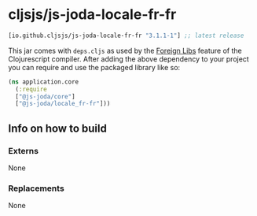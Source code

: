 # cljsjs/js-joda-locale-fr-fr

[](dependency)
```clojure
[io.github.cljsjs/js-joda-locale-fr-fr "3.1.1-1"] ;; latest release
```
[](/dependency)

This jar comes with `deps.cljs` as used by the [Foreign Libs][flibs] feature
of the Clojurescript compiler. After adding the above dependency to your project
you can require and use the packaged library like so:

```clojure
(ns application.core
  (:require 
  ["@js-joda/core"]
  ["@js-joda/locale_fr-fr"]))

```

## Info on how to build

### Externs

None
 
### Replacements

None

[flibs]: https://clojurescript.org/reference/packaging-foreign-deps
